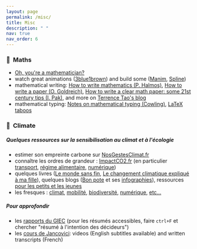 ```yaml
---
layout: page
permalink: /misc/
title: Misc
description: " "
nav: true
nav_order: 6
---
```




### :triangular_ruler: &nbsp;Maths
- [Oh, you're a mathematician?](https://putitallonred.com/2014/08/11/if-i-reacted-to-other-peoples-careers-the-way-they-react-to-me-becoming-a-mathematician/)
- watch great animations ([3blue1brown](https://www.3blue1brown.com/)) and build some ([Manim](https://github.com/3b1b/manim), [Spline](https://app.spline.design/))
- mathematical writing: [How to write mathematics (P. Halmos)](https://entropiesschool.sciencesconf.org/data/How_to_Write_Mathematics.pdf), [How to write a paper (O. Goldreich)](https://www.wisdom.weizmann.ac.il/~oded/R2/re-writing.pdf), [How to write a clear math paper: some 21st century tips (I. Pak)](https://www.math.ucla.edu/~pak/papers/how-to-write1.pdf), and more on [Terrence Tao's blog](https://terrytao.wordpress.com/advice-on-writing-papers/)
- mathematical typing: [Notes on mathematical typing (Cowling)](https://web.maths.unsw.edu.au/~michaelc/mc_writing.pdf), [LaTeX taboos](https://distrib-coffee.ipsl.jussieu.fr/pub/mirrors/ctan/info/l2tabu/english/l2tabuen.pdf)


### :seedling: &nbsp;Climate
##### Quelques ressources sur la sensibilisation au climat et à l'écologie
  - estimer son empreinte carbone sur [NosGestesClimat.fr](https://nosgestesclimat.fr/)
  - connaître les ordres de grandeur : [ImpactCO2.fr](https://impactco2.fr/) (en particulier [transport](https://impactco2.fr/transport), [régime alimentaire](https://impactco2.fr/repas), [numérique](https://impactco2.fr/usagenumerique))
  - quelques livres ([Le monde sans fin](https://www.dargaud.com/bd/le-monde-sans-fin-miracle-energetique-et-derive-climatique-bda5378080), [Le changement climatique expliqué à ma fille](https://www.seuil.com/ouvrage/le-changement-climatique-explique-a-ma-fille-jean-marc-jancovici/9782020965972)), quelques blogs ([Bon pote](https://bonpote.com/) et ses [infographies](https://bonpote.com/les-infographies-bon-pote/)), ressources [pour les petits et les jeunes](https://www.greenpeace.fr/ressources-pedagogiques-environnement/)
  - les fresques : [climat](https://fresqueduclimat.org/), [mobilité](https://fresquedelamobilite.org/), [biodiversité](https://www.fresquedelabiodiversite.org/), [numérique](https://www.fresquedunumerique.org/), [etc...](https://wiki.climatefresk.org/?title=Les_fresques_amies)

##### Pour approfondir
  - les [rapports du GIEC](https://www.ipcc.ch/languages-2/francais/) (pour les résumés accessibles, faire `ctrl+F` et chercher "résumé à l'intention des décideurs")
  - les [cours de Jancovici](https://jancovici.com/publications-et-co/cours-mines-paristech-2019/cours-mines-paris-tech-juin-2019/): videos (English subtitles available) and written transcripts (French)